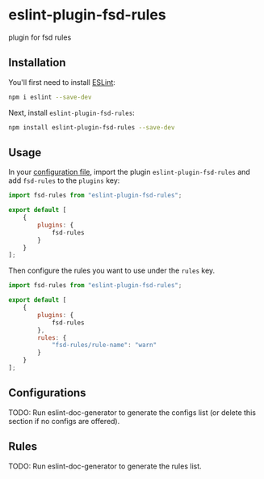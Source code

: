 # eslint-plugin-fsd-rules

plugin for fsd rules

## Installation

You'll first need to install [ESLint](https://eslint.org/):

```sh
npm i eslint --save-dev
```

Next, install `eslint-plugin-fsd-rules`:

```sh
npm install eslint-plugin-fsd-rules --save-dev
```

## Usage

In your [configuration file](https://eslint.org/docs/latest/use/configure/configuration-files#configuration-file), import the plugin `eslint-plugin-fsd-rules` and add `fsd-rules` to the `plugins` key:

```js
import fsd-rules from "eslint-plugin-fsd-rules";

export default [
    {
        plugins: {
            fsd-rules
        }
    }
];
```

Then configure the rules you want to use under the `rules` key.

```js
import fsd-rules from "eslint-plugin-fsd-rules";

export default [
    {
        plugins: {
            fsd-rules
        },
        rules: {
            "fsd-rules/rule-name": "warn"
        }
    }
];
```

## Configurations

<!-- begin auto-generated configs list -->

TODO: Run eslint-doc-generator to generate the configs list (or delete this section if no configs are offered).

<!-- end auto-generated configs list -->

## Rules

<!-- begin auto-generated rules list -->

TODO: Run eslint-doc-generator to generate the rules list.

<!-- end auto-generated rules list -->
